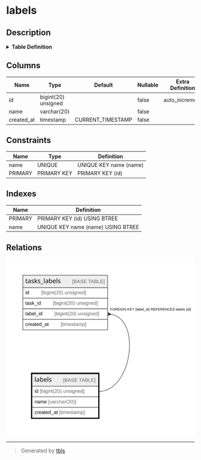 # labels

## Description

<details>
<summary><strong>Table Definition</strong></summary>

```sql
CREATE TABLE `labels` (
  `id` bigint(20) unsigned NOT NULL AUTO_INCREMENT,
  `name` varchar(20) COLLATE utf8mb4_unicode_ci NOT NULL DEFAULT '',
  `created_at` timestamp NOT NULL DEFAULT CURRENT_TIMESTAMP,
  PRIMARY KEY (`id`),
  UNIQUE KEY `name` (`name`)
) ENGINE=InnoDB AUTO_INCREMENT=[Redacted by tbls] DEFAULT CHARSET=utf8mb4 COLLATE=utf8mb4_unicode_ci
```

</details>

## Columns

| Name | Type | Default | Nullable | Extra Definition | Children | Parents | Comment |
| ---- | ---- | ------- | -------- | ---------------- | -------- | ------- | ------- |
| id | bigint(20) unsigned |  | false | auto_increment | [tasks_labels](tasks_labels.md) |  |  |
| name | varchar(20) |  | false |  |  |  |  |
| created_at | timestamp | CURRENT_TIMESTAMP | false |  |  |  |  |

## Constraints

| Name | Type | Definition |
| ---- | ---- | ---------- |
| name | UNIQUE | UNIQUE KEY name (name) |
| PRIMARY | PRIMARY KEY | PRIMARY KEY (id) |

## Indexes

| Name | Definition |
| ---- | ---------- |
| PRIMARY | PRIMARY KEY (id) USING BTREE |
| name | UNIQUE KEY name (name) USING BTREE |

## Relations

![er](labels.svg)

---

> Generated by [tbls](https://github.com/k1LoW/tbls)
